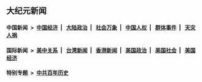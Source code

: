 ## 大纪元新闻

#### 中国新闻 &nbsp;>&nbsp; [中国经济](indexes/ncid283/README.md?07281645) &nbsp;| &nbsp; [大陆政治](indexes/ncid277/README.md?07281645) &nbsp;| &nbsp; [社会万象](indexes/ncid282/README.md?07281645) &nbsp;| &nbsp; [中国人权](indexes/ncid278/README.md?07281645) &nbsp;| &nbsp; [群体事件](indexes/ncid279/README.md?07281645) &nbsp;| &nbsp; [天灾人祸](indexes/ncid280/README.md?07281645)

#### 国际新闻 &nbsp;>&nbsp; [美中关系](indexes/nf1412576/README.md?07281645) &nbsp;| &nbsp; [台湾新闻](indexes/ncid1349361/README.md?07281645) &nbsp;| &nbsp; [香港新闻](indexes/ncid1349362/README.md?07281645) &nbsp;| &nbsp; [美国政治](indexes/ncid1078159/README.md?07281645) &nbsp;| &nbsp; [美国社会](indexes/ncid1078160/README.md?07281645) &nbsp;| &nbsp; [美国经济](indexes/ncid1078158/README.md?07281645)

#### 特别专题 &nbsp;>&nbsp; [中共百年历史](https://github.com/epoch-news/epoch-special/blob/master/README.md?07281645)  
